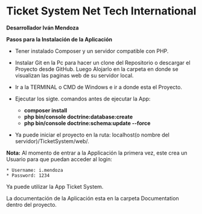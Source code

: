 Ticket System Net Tech International
========================

**Desarrollador Iván Mendoza**

**Pasos para la Instalación de la Aplicación**

  * Tener instalado Composer y un servidor compatible con PHP.

  * Instalar Git en la Pc para hacer un clone del Repositorio o descargar el Proyecto desde GitHub. Luego Alojarlo en la carpeta en donde se visualizan las paginas web de su servidor local.

  * Ir a la TERMINAL o CMD de Windows e ir a donde esta el Proyecto.

  * Ejecutar los sigte. comandos antes de ejecutar la App:
  
    * **composer install**
    * **php bin/console doctrine:database:create**
    * **php bin/console doctrine:schema:update --force**
  
  * Ya puede iniciar el proyecto en la ruta: localhost(o nombre del servidor)/TicketSystem/web/.
  
  **Nota:** Al momento de entrar a la Applicación la primera vez, este crea un Usuario para que puedan acceder al login:
  
    * Username: i.mendoza
    * Password: 1234
 
 Ya puede utilizar la App Ticket System.

La documentación de la Aplicación esta en la carpeta Documentation dentro del proyecto.